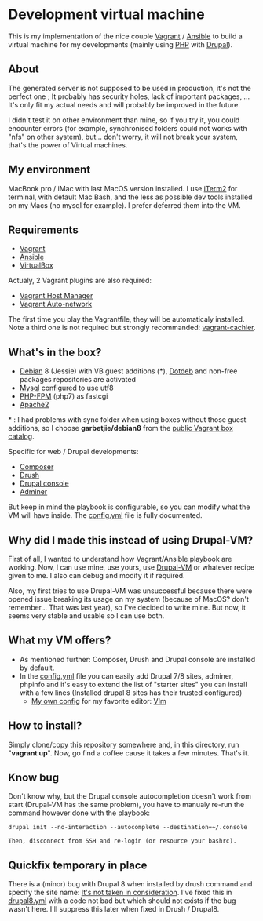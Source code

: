 # Development virtual machine

This is my implementation of the nice couple [Vagrant](http://vagrantup.com) / [Ansible](https://www.ansible.com) to build a virtual machine for my developments (mainly
using [PHP](http://php.net) with [Drupal](http://drupal.org)).

## About
The generated server is not supposed to be used in production, it's not the perfect one ; It probably has security holes, lack of important packages, ... It's only fit my
actual needs and will probably be improved in the future.

I didn't test it on other environment than mine, so if you try it, you could encounter errors (for example, synchronised folders could not works with "nfs" on other
system), but... don't worry, it will not break your system, that's the power of Virtual machines.

## My environment
MacBook pro / iMac with last MacOS version installed. I use [iTerm2](https://www.iterm2.com) for terminal, with default Mac Bash, and the less as possible dev tools
installed on my Macs (no mysql for example). I prefer deferred them into the VM.

## Requirements
* [Vagrant](http://vagrantup.com)
* [Ansible](https://www.ansible.com)
* [VirtualBox](https://www.virtualbox.org)

Actualy, 2 Vagrant plugins are also required:
* [Vagrant Host Manager](https://github.com/devopsgroup-io/vagrant-hostmanager)
* [Vagrant Auto-network](https://github.com/oscar-stack/vagrant-auto_network)

The first time you play the Vagrantfile, they will be automaticaly installed. Note a third one is not required but strongly recommanded:
[vagrant-cachier](https://github.com/fgrehm/vagrant-cachier).

## What's in the box?
* [Debian](http://debian.org) 8 (Jessie) with VB guest additions (*), [Dotdeb](https://www.dotdeb.org) and non-free packages repositories are activated
* [Mysql](https://www.mysql.com) configured to use utf8
* [PHP-FPM](https://php-fpm.org) (php7) as fastcgi
* [Apache2](https://httpd.apache.org)

\* : I had problems with sync folder when using boxes without those guest additions, so I choose **garbetjie/debian8** from the [public Vagrant box
catalog](https://atlas.hashicorp.com/boxes/search).

Specific for web / Drupal developments:
* [Composer](https://getcomposer.org)
* [Drush](http://www.drush.org)
* [Drupal console](https://drupalconsole.com)
* [Adminer](https://www.adminer.org)

But keep in mind the playbook is configurable, so you can modify what the VM will have inside. The
[config.yml](https://github.com/webastien/dev-vm/blob/master/provisioning/vars/config.yml) file is fully documented.

## Why did I made this instead of using Drupal-VM?
First of all, I wanted to understand how Vagrant/Ansible playbook are working. Now, I can use mine, use yours, use [Drupal-VM](https://github.com/geerlingguy/drupal-vm)
or whatever recipe given to me. I also can debug and modify it if required.

Also, my first tries to use Drupal-VM was unsuccessful because there were opened issue breaking its usage on my system (because of MacOS? don't remember... That was last
year), so I've decided to write mine. But now, it seems very stable and usable so I can use both.

## What my VM offers?
* As mentioned further: Composer, Drush and Drupal console are installed by default.
* In the [config.yml](https://github.com/webastien/dev-vm/blob/master/provisioning/vars/config.yml) file you can easily add Drupal 7/8 sites, adminer, phpinfo and it's
  easy to extend the list of "starter sites" you can install with a few lines (Installed drupal 8 sites has their trusted configured)
  * [My own config](https://github.com/webastien/vim) for my favorite editor: [VIm](http://www.vim.org/)

## How to install?
Simply clone/copy this repository somewhere and, in this directory, run "**vagrant up**". Now, go find a coffee cause it takes a few minutes. That's it.

## Know bug
Don't know why, but the Drupal console autocompletion doesn't work from start (Drupal-VM has the same problem), you have to manualy re-run the command however done with
the playbook:

    drupal init --no-interaction --autocomplete --destination=~/.console

    Then, disconnect from SSH and re-login (or resource your bashrc).

## Quickfix temporary in place
There is a (minor) bug with Drupal 8 when installed by drush command and specify the site name: [It's not taken in
consideration](https://github.com/drush-ops/drush/issues/2462). I've fixed this in
[drupal8.yml](https://github.com/webastien/dev-vm/blob/master/provisioning/starters/drupal8.yml) with a code not bad but which should not exists if the bug wasn't here.
I'll suppress this later when fixed in Drush / Drupal8.

